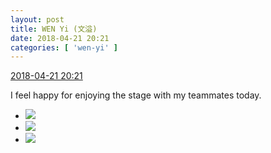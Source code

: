 ```yaml
---
layout: post
title: WEN Yi (文溢)
date: 2018-04-21 20:21
categories: [ 'wen-yi' ]
---
```


<div class="weibo-info">
  <a href="https://weibo.com/6507106244/Gd9gWbfer">2018-04-21 20:21</a>
</div>

I feel happy for enjoying the stage with my teammates today.

<!-- more -->

<ul class="weibo-pic-list-1">
  <li class="weibo-pic">
    <a href="//wx4.sinaimg.cn/mw690/0076n9Awgy1fqkjmgb70ij30qo1bf7d5.jpg"><img src="//wx4.sinaimg.cn/thumb150/0076n9Awgy1fqkjmgb70ij30qo1bf7d5.jpg"/></a>
  </li>
  <li class="weibo-pic">
    <a href="//wx1.sinaimg.cn/mw690/0076n9Awgy1fqkjmf3v88j31bf0qo7eh.jpg"><img src="//wx1.sinaimg.cn/thumb150/0076n9Awgy1fqkjmf3v88j31bf0qo7eh.jpg"/></a>
  </li>
  <li class="weibo-pic">
    <a href="//wx1.sinaimg.cn/mw690/0076n9Awgy1fqkjmhm0coj31bf0qodon.jpg"><img src="//wx1.sinaimg.cn/thumb150/0076n9Awgy1fqkjmhm0coj31bf0qodon.jpg"/></a>
  </li>
</ul>
